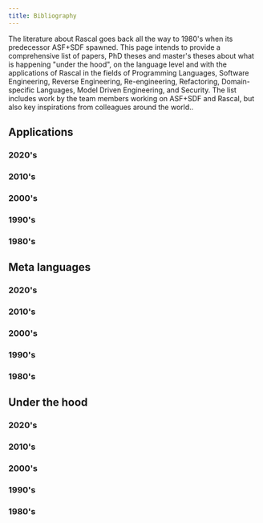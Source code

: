```yaml
---
title: Bibliography
---
```


The literature about Rascal goes back all the way to 1980's when its predecessor ASF+SDF spawned.
This page intends to provide a comprehensive list
of papers, PhD theses and master's theses about what is happening "under the hood", on the language
level and with the applications of Rascal in the fields of Programming Languages, Software Engineering,
Reverse Engineering, Re-engineering, Refactoring, Domain-specific Languages, Model Driven Engineering, and
Security. The list includes work by the team members working on ASF+SDF and Rascal, but also key 
inspirations from colleagues around the world..

## Applications

### 2020's

### 2010's

### 2000's

### 1990's

### 1980's

## Meta languages

### 2020's

### 2010's

### 2000's

### 1990's

### 1980's

## Under the hood

### 2020's

### 2010's

### 2000's

### 1990's

### 1980's



